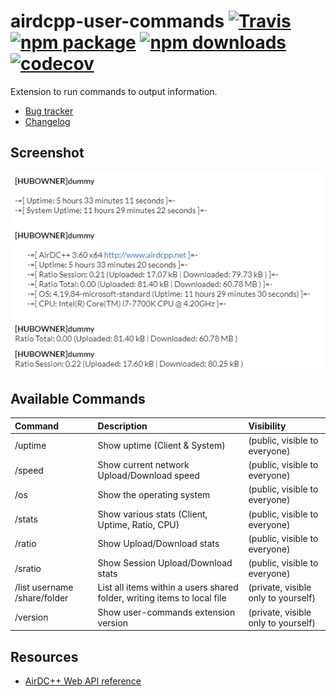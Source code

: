 # airdcpp-user-commands [![Travis][build-badge]][build] [![npm package][npm-badge]][npm] [![npm downloads][npm-dl-badge]][npm] [![codecov][coverage-badge]][coverage]

Extension to run commands to output information.

- [Bug tracker](https://github.com/peps1/airdcpp-user-commands/issues)
- [Changelog](https://github.com/peps1/airdcpp-user-commands/blob/master/CHANGELOG.md)

## Screenshot

![Output](doc/commands_output.png?raw=true "Output")

## Available Commands

| Command | Description | Visibility |
| :---    | :--- | :--- |
| /uptime | Show uptime (Client & System) | (public, visible to everyone) |
| /speed  | Show current network Upload/Download speed | (public, visible to everyone) |
| /os     | Show the operating system | (public, visible to everyone) |
| /stats  | Show various stats (Client, Uptime, Ratio, CPU)| (public, visible to everyone) |
| /ratio  | Show Upload/Download stats| (public, visible to everyone) |
| /sratio | Show Session Upload/Download stats| (public, visible to everyone) |
| /list username /share/folder | List all items within a users shared folder, writing items to local file | (private, visible only to yourself) |
| /version | Show user-commands extension version| (private, visible only to yourself) |

## Resources

- [AirDC++ Web API reference](https://airdcpp.docs.apiary.io/)

[build-badge]: https://img.shields.io/travis/peps1/airdcpp-user-commands/master.svg?style=flat-square
[build]: https://travis-ci.org/peps1/airdcpp-user-commands

[npm-badge]: https://img.shields.io/npm/v/airdcpp-user-commands.svg?style=flat-square
[npm]: https://www.npmjs.org/package/airdcpp-user-commands
[npm-dl-badge]: https://img.shields.io/npm/dt/airdcpp-user-commands?label=npm%20downloads&style=flat-square

[coverage-badge]: https://codecov.io/gh/peps1/airdcpp-user-commands/branch/master/graph/badge.svg
[coverage]: https://codecov.io/gh/peps1/airdcpp-user-commands